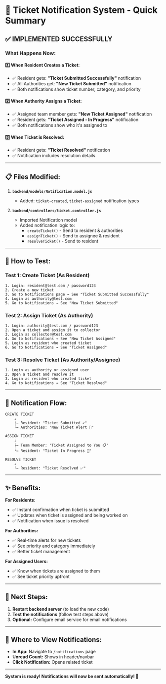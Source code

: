 # 🔔 Ticket Notification System - Quick Summary

## ✅ IMPLEMENTED SUCCESSFULLY

### What Happens Now:

#### 1️⃣ **When Resident Creates a Ticket:**

- ✅ Resident gets: **"Ticket Submitted Successfully"** notification
- ✅ All Authorities get: **"New Ticket Submitted"** notification
- ✅ Both notifications show ticket number, category, and priority

#### 2️⃣ **When Authority Assigns a Ticket:**

- ✅ Assigned team member gets: **"New Ticket Assigned"** notification
- ✅ Resident gets: **"Ticket Assigned - In Progress"** notification
- ✅ Both notifications show who it's assigned to

#### 3️⃣ **When Ticket is Resolved:**

- ✅ Resident gets: **"Ticket Resolved"** notification
- ✅ Notification includes resolution details

---

## 📋 Files Modified:

1. **`backend/models/Notification.model.js`**

   - Added: `ticket-created`, `ticket-assigned` notification types

2. **`backend/controllers/ticket.controller.js`**
   - Imported Notification model
   - Added notification logic to:
     - `createTicket()` - Send to resident & authorities
     - `assignTicket()` - Send to assignee & resident
     - `resolveTicket()` - Send to resident

---

## 🧪 How to Test:

### Test 1: Create Ticket (As Resident)

```
1. Login: resident@test.com / password123
2. Create a new ticket
3. Go to Notifications page → See "Ticket Submitted Successfully"
4. Login as authority@test.com
5. Go to Notifications → See "New Ticket Submitted"
```

### Test 2: Assign Ticket (As Authority)

```
1. Login: authority@test.com / password123
2. Open a ticket and assign it to collector
3. Login as collector@test.com
4. Go to Notifications → See "New Ticket Assigned"
5. Login as resident who created ticket
6. Go to Notifications → See "Ticket Assigned"
```

### Test 3: Resolve Ticket (As Authority/Assignee)

```
1. Login as authority or assigned user
2. Open a ticket and resolve it
3. Login as resident who created ticket
4. Go to Notifications → See "Ticket Resolved"
```

---

## 🎯 Notification Flow:

```
CREATE TICKET
    ↓
    ├→ Resident: "Ticket Submitted ✓"
    └→ Authorities: "New Ticket Alert 🔔"

ASSIGN TICKET
    ↓
    ├→ Team Member: "Ticket Assigned to You 📋"
    └→ Resident: "Ticket In Progress 🔄"

RESOLVE TICKET
    ↓
    └→ Resident: "Ticket Resolved ✅"
```

---

## ✨ Benefits:

**For Residents:**

- ✅ Instant confirmation when ticket is submitted
- ✅ Updates when ticket is assigned and being worked on
- ✅ Notification when issue is resolved

**For Authorities:**

- ✅ Real-time alerts for new tickets
- ✅ See priority and category immediately
- ✅ Better ticket management

**For Assigned Users:**

- ✅ Know when tickets are assigned to them
- ✅ See ticket priority upfront

---

## 🚀 Next Steps:

1. **Restart backend server** (to load the new code)
2. **Test the notifications** (follow test steps above)
3. **Optional:** Configure email service for email notifications

---

## 📱 Where to View Notifications:

- **In App:** Navigate to `/notifications` page
- **Unread Count:** Shows in header/navbar
- **Click Notification:** Opens related ticket

---

**System is ready! Notifications will now be sent automatically! 🎉**
